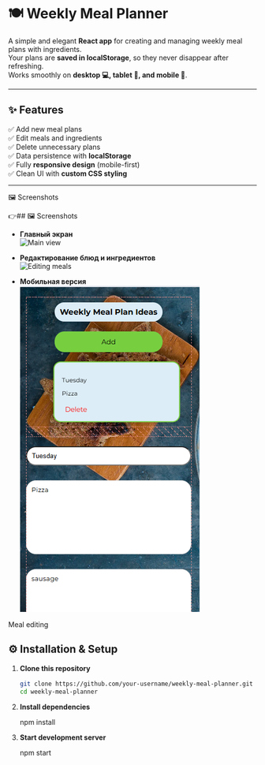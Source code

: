 # 🍽️ Weekly Meal Planner  

A simple and elegant **React app** for creating and managing weekly meal plans with ingredients.  
Your plans are **saved in localStorage**, so they never disappear after refreshing.  
Works smoothly on **desktop 💻, tablet 📱, and mobile 📲**.  

---

## ✨ Features  

✅ Add new meal plans  
✅ Edit meals and ingredients  
✅ Delete unnecessary plans  
✅ Data persistence with **localStorage**  
✅ Fully **responsive design** (mobile-first)  
✅ Clean UI with **custom CSS styling**  

---
🖼️ Screenshots

👉## 🖼️ Screenshots  

- **Главный экран**  
  ![Main view](https://github.com/91Helen/meal-plan-thirteen/issues/1#issue-3438424369)  

- **Редактирование блюд и ингредиентов**  
  ![Editing meals](docs/screenshot-edit.png)  

- **Мобильная версия**  
  ![Mobile view](https://github.com/91Helen/meal-plan-thirteen/blob/main/mobile%20view.png?raw=true)  


Meal editing

## ⚙️ Installation & Setup  

1. **Clone this repository**  
   ```bash
   git clone https://github.com/your-username/weekly-meal-planner.git
   cd weekly-meal-planner
2. **Install dependencies**
 
   npm install
4. **Start development server**
   
   npm start
